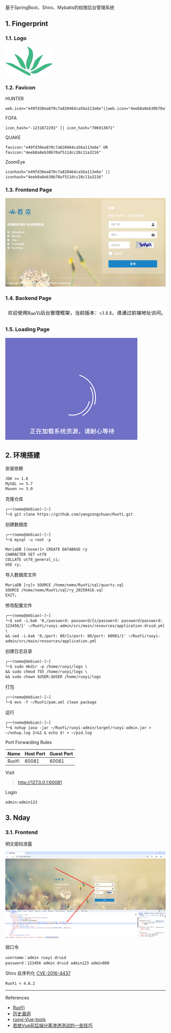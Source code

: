 基于SpringBoot、Shiro、Mybatis的权限后台管理系统

## 1. Fingerprint

### 1.1. Logo

![logo](./../../../../images/RuoYi/logo.png)

### 1.2. Favicon

HUNTER

```
web.icon="e49fd30ea870c7a820464ca56a113e6e"||web.icon="4eeb8a8eb30b70af511dcc28c11a3216"
```

FOFA

```
icon_hash="-1231872293" || icon_hash="706913071"
```

QUAKE

```
favicon:"e49fd30ea870c7a820464ca56a113e6e" OR favicon:"4eeb8a8eb30b70af511dcc28c11a3216"
```

ZoomEye

```
iconhash="e49fd30ea870c7a820464ca56a113e6e" || iconhash="4eeb8a8eb30b70af511dcc28c11a3216"
```

### 1.3. Frontend Page

![Frontend Page](./../../../../images/RuoYi/Frontend%20Page.png)

### 1.4. Backend Page

![Backend Page](./../../../../images/RuoYi/Backend%20Page.png)

### 1.5. Loading Page

![Loading Page](./../../../../images/RuoYi/Loading%20Page.gif)

## 2. 环境搭建

安装依赖

```
JDK >= 1.8
MySQL >= 5.7
Maven >= 3.0
```

克隆仓库

```
┌──(nemo@debian)-[~]
└─$ git clone https://github.com/yangzongzhuan/RuoYi.git
```

创建数据库

```
┌──(nemo@debian)-[~]
└─$ mysql -u root -p
```

```
MariaDB [(none)]> CREATE DATABASE ry
CHARACTER SET utf8
COLLATE utf8_general_ci;
USE ry;
```

导入数据库文件

```
MariaDB [ry]> SOURCE /home/nemo/RuoYi/sql/quartz.sql
SOURCE /home/nemo/RuoYi/sql/ry_20250416.sql
EXIT;
```

修改配置文件

```
┌──(nemo@debian)-[~]
└─$ sed -i.bak '0,/password: password/{s/password: password/password: 123456/}' ~/RuoYi/ruoyi-admin/src/main/resources/application-druid.yml \
&& sed -i.bak '0,/port: 80/{s/port: 80/port: 60081/}' ~/RuoYi/ruoyi-admin/src/main/resources/application.yml
```

创建日志目录

```
┌──(nemo@debian)-[~]
└─$ sudo mkdir -p /home/ruoyi/logs \
&& sudo chmod 755 /home/ruoyi/logs \
&& sudo chown $USER:$USER /home/ruoyi/logs
```

打包

```
┌──(nemo@debian)-[~]
└─$ mvn -f ~/RuoYi/pom.xml clean package
```

运行

```
┌──(nemo@debian)-[~]
└─$ nohup java -jar ~/RuoYi/ruoyi-admin/target/ruoyi-admin.jar > ~/nohup.log 2>&1 & echo $! > ~/pid.log
```

Port Forwarding Rules

| Name  | Host Port | Guest Port |
| ----- | --------- | ---------- |
| RuoYi | 60081     | 60081      |

Visit

> http://127.0.0.1:60081

Login

```
admin:admin123
```

## 3. Nday

### 3.1. Frontend

明文密码泄露

![明文密码泄露](./../../../../images/RuoYi/%E6%98%8E%E6%96%87%E5%AF%86%E7%A0%81%E6%B3%84%E9%9C%B2.png)

弱口令

```
username：admin ruoyi druid            
password：123456 admin druid admin123 admin888
```

Shiro 反序列化 [CVE-2016-4437](https://hackerone.com/hacktivity/cve_discovery?id=CVE-2016-4437)

```
RuoYi < 4.6.2
```

---

References

- [RuoYi](https://github.com/yangzongzhuan/RuoYi)
- [历史漏洞](https://doc.ruoyi.vip/ruoyi/document/kslj.html#%E5%8E%86%E5%8F%B2%E6%BC%8F%E6%B4%9E)
- [ruoyi-Vue-tools](https://github.com/kk12-30/ruoyi-Vue-tools)
- [若依Vue前后端分离渗透测试的一些技巧](https://mp.weixin.qq.com/s/IZQacNfVOdoGd-ylzfyQlA)

